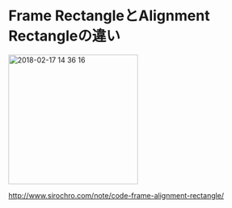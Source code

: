 # Frame RectangleとAlignment Rectangleの違い

<img width="256" alt="2018-02-17 14 36 16" src="https://user-images.githubusercontent.com/19780079/36338356-04c0dde2-13f0-11e8-910c-10b5dcd353b9.png">

http://www.sirochro.com/note/code-frame-alignment-rectangle/
